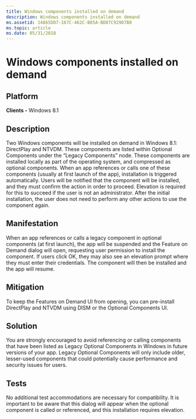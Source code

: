 ```yaml
---
title: Windows components installed on demand
description: Windows components installed on demand
ms.assetid: 14865DD7-167C-462C-B85A-BD07C929D7B8
ms.topic: article
ms.date: 05/31/2018
---
```


# Windows components installed on demand

## Platform

**Clients -** Windows 8.1  







## Description

Two Windows components will be installed on demand in Windows 8.1: DirectPlay and NTVDM. These components are listed within Optional Components under the “Legacy Components” node. These components are installed locally as part of the operating system, and compressed as optional components. When an app references or calls one of these components (usually at first launch of the app), installation is triggered automatically. Users will be notified that the component will be installed, and they must confirm the action in order to proceed. Elevation is required for this to succeed if the user is not an administrator. After the initial installation, the user does not need to perform any other actions to use the component again.

## Manifestation

When an app references or calls a legacy component in optional components (at first launch), the app will be suspended and the Feature on Demand dialog will open, requesting user permission to install the component. If users click OK, they may also see an elevation prompt where they must enter their credentials. The component will then be installed and the app will resume.

## Mitigation

To keep the Features on Demand UI from opening, you can pre-install DirectPlay and NTVDM using DISM or the Optional Components UI.

## Solution

You are strongly encouraged to avoid referencing or calling components that have been listed as Legacy Optional Components in Windows in future versions of your app. Legacy Optional Components will only include older, lesser-used components that could potentially cause performance and security issues for users.

## Tests

No additional test accommodations are necessary for compatibility. It is important to be aware that this dialog will appear when the optional component is called or referenced, and this installation requires elevation.

 

 





